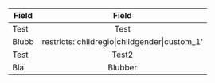 | Field         | Field         |
| ------------- |:-------------:|
| Test          | Test          |
| Blubb         | restricts:'childregio\|childgender\|custom_1'|           |
| Test          | Test2         |
| Bla           | Blubber       |
